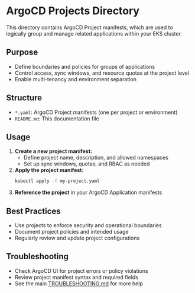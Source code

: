 # ArgoCD Projects Directory

This directory contains ArgoCD Project manifests, which are used to logically group and manage related applications within your EKS cluster.

## Purpose
- Define boundaries and policies for groups of applications
- Control access, sync windows, and resource quotas at the project level
- Enable multi-tenancy and environment separation

## Structure
- `*.yaml`: ArgoCD Project manifests (one per project or environment)
- `README.md`: This documentation file

## Usage
1. **Create a new project manifest:**
   - Define project name, description, and allowed namespaces
   - Set up sync windows, quotas, and RBAC as needed
2. **Apply the project manifest:**
   ```bash
   kubectl apply -f my-project.yaml
   ```
3. **Reference the project** in your ArgoCD Application manifests

## Best Practices
- Use projects to enforce security and operational boundaries
- Document project policies and intended usage
- Regularly review and update project configurations

## Troubleshooting
- Check ArgoCD UI for project errors or policy violations
- Review project manifest syntax and required fields
- See the main [TROUBLESHOOTING.md](../../TROUBLESHOOTING.md) for more help
